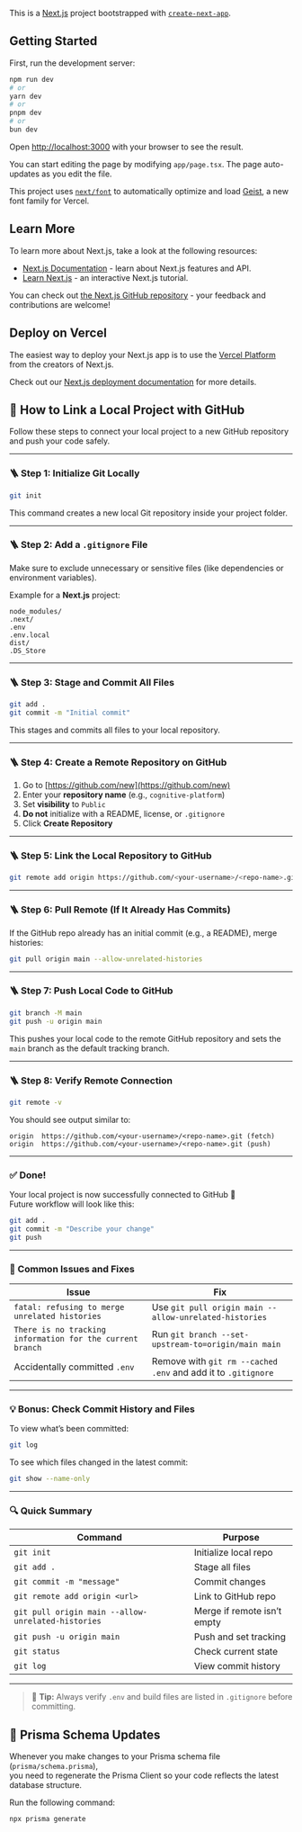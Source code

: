 This is a [Next.js](https://nextjs.org) project bootstrapped with [`create-next-app`](https://nextjs.org/docs/app/api-reference/cli/create-next-app).

## Getting Started

First, run the development server:

```bash
npm run dev
# or
yarn dev
# or
pnpm dev
# or
bun dev
```

Open [http://localhost:3000](http://localhost:3000) with your browser to see the result.

You can start editing the page by modifying `app/page.tsx`. The page auto-updates as you edit the file.

This project uses [`next/font`](https://nextjs.org/docs/app/building-your-application/optimizing/fonts) to automatically optimize and load [Geist](https://vercel.com/font), a new font family for Vercel.

## Learn More

To learn more about Next.js, take a look at the following resources:

- [Next.js Documentation](https://nextjs.org/docs) - learn about Next.js features and API.
- [Learn Next.js](https://nextjs.org/learn) - an interactive Next.js tutorial.

You can check out [the Next.js GitHub repository](https://github.com/vercel/next.js) - your feedback and contributions are welcome!

## Deploy on Vercel

The easiest way to deploy your Next.js app is to use the [Vercel Platform](https://vercel.com/new?utm_medium=default-template&filter=next.js&utm_source=create-next-app&utm_campaign=create-next-app-readme) from the creators of Next.js.

Check out our [Next.js deployment documentation](https://nextjs.org/docs/app/building-your-application/deploying) for more details.

## 🧭 How to Link a Local Project with GitHub

Follow these steps to connect your local project to a new GitHub repository and push your code safely.

---

### 🪜 Step 1: Initialize Git Locally

```bash
git init
```

This command creates a new local Git repository inside your project folder.

---

### 🪜 Step 2: Add a `.gitignore` File

Make sure to exclude unnecessary or sensitive files (like dependencies or environment variables).

Example for a **Next.js** project:

```
node_modules/
.next/
.env
.env.local
dist/
.DS_Store
```

---

### 🪜 Step 3: Stage and Commit All Files

```bash
git add .
git commit -m "Initial commit"
```

This stages and commits all files to your local repository.

---

### 🪜 Step 4: Create a Remote Repository on GitHub

1. Go to [https://github.com/new](https://github.com/new)  
2. Enter your **repository name** (e.g., `cognitive-platform`)  
3. Set **visibility** to `Public`  
4. **Do not** initialize with a README, license, or `.gitignore`  
5. Click **Create Repository**

---

### 🪜 Step 5: Link the Local Repository to GitHub

```bash
git remote add origin https://github.com/<your-username>/<repo-name>.git
```

---

### 🪜 Step 6: Pull Remote (If It Already Has Commits)

If the GitHub repo already has an initial commit (e.g., a README), merge histories:

```bash
git pull origin main --allow-unrelated-histories
```

---

### 🪜 Step 7: Push Local Code to GitHub

```bash
git branch -M main
git push -u origin main
```

This pushes your local code to the remote GitHub repository and sets the `main` branch as the default tracking branch.

---

### 🪜 Step 8: Verify Remote Connection

```bash
git remote -v
```

You should see output similar to:

```
origin  https://github.com/<your-username>/<repo-name>.git (fetch)
origin  https://github.com/<your-username>/<repo-name>.git (push)
```

---

### ✅ Done!

Your local project is now successfully connected to GitHub 🎉  
Future workflow will look like this:

```bash
git add .
git commit -m "Describe your change"
git push
```

---

### 🧠 Common Issues and Fixes

| Issue | Fix |
|-------|-----|
| `fatal: refusing to merge unrelated histories` | Use `git pull origin main --allow-unrelated-histories` |
| `There is no tracking information for the current branch` | Run `git branch --set-upstream-to=origin/main main` |
| Accidentally committed `.env` | Remove with `git rm --cached .env` and add it to `.gitignore` |

---

### 💡 Bonus: Check Commit History and Files

To view what’s been committed:

```bash
git log
```

To see which files changed in the latest commit:

```bash
git show --name-only
```

---

### 🔍 Quick Summary

| Command | Purpose |
|----------|----------|
| `git init` | Initialize local repo |
| `git add .` | Stage all files |
| `git commit -m "message"` | Commit changes |
| `git remote add origin <url>` | Link to GitHub repo |
| `git pull origin main --allow-unrelated-histories` | Merge if remote isn’t empty |
| `git push -u origin main` | Push and set tracking |
| `git status` | Check current state |
| `git log` | View commit history |

---

> 🧩 **Tip:** Always verify `.env` and build files are listed in `.gitignore` before committing.

## 🧱 Prisma Schema Updates

Whenever you make changes to your Prisma schema file (`prisma/schema.prisma`),  
you need to regenerate the Prisma Client so your code reflects the latest database structure.

Run the following command:

```bash
npx prisma generate
```
